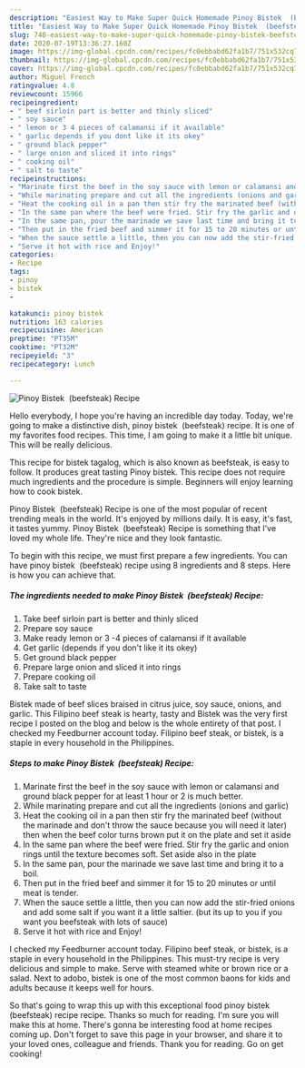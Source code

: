 ```yaml
---
description: "Easiest Way to Make Super Quick Homemade Pinoy Bistek  (beefsteak) Recipe"
title: "Easiest Way to Make Super Quick Homemade Pinoy Bistek  (beefsteak) Recipe"
slug: 740-easiest-way-to-make-super-quick-homemade-pinoy-bistek-beefsteak-recipe
date: 2020-07-19T13:36:27.160Z
image: https://img-global.cpcdn.com/recipes/fc0ebbabd62fa1b7/751x532cq70/pinoy-bistek-beefsteak-recipe-recipe-main-photo.jpg
thumbnail: https://img-global.cpcdn.com/recipes/fc0ebbabd62fa1b7/751x532cq70/pinoy-bistek-beefsteak-recipe-recipe-main-photo.jpg
cover: https://img-global.cpcdn.com/recipes/fc0ebbabd62fa1b7/751x532cq70/pinoy-bistek-beefsteak-recipe-recipe-main-photo.jpg
author: Miguel French
ratingvalue: 4.8
reviewcount: 15966
recipeingredient:
- " beef sirloin part is better and thinly sliced"
- " soy sauce"
- " lemon or 3 4 pieces of calamansi if it available"
- " garlic depends if you dont like it its okey"
- " ground black pepper"
- " large onion and sliced it into rings"
- " cooking oil"
- " salt to taste"
recipeinstructions:
- "Marinate first the beef in the soy sauce with lemon or calamansi and ground black pepper for at least 1 hour or 2 is much better."
- "While marinating prepare and cut all the ingredients (onions and garlic)"
- "Heat the cooking oil in a pan then stir fry the marinated beef (without the marinade and don&#39;t throw the sauce because you will need it later) then when the beef color turns brown put it on the plate and set it aside"
- "In the same pan where the beef were fried. Stir fry the garlic and onion rings until the texture becomes soft. Set aside also in the plate"
- "In the same pan, pour the marinade we save last time and bring it to a boil."
- "Then put in the fried beef and simmer it for 15 to 20 minutes or until meat is tender."
- "When the sauce settle a little, then you can now add the stir-fried onions and add some salt if you want it a little saltier. (but its up to you if you want you beefsteak with lots of sauce)"
- "Serve it hot with rice and Enjoy!"
categories:
- Recipe
tags:
- pinoy
- bistek
- 

katakunci: pinoy bistek  
nutrition: 163 calories
recipecuisine: American
preptime: "PT35M"
cooktime: "PT32M"
recipeyield: "3"
recipecategory: Lunch

---
```



![Pinoy Bistek  (beefsteak) Recipe](https://img-global.cpcdn.com/recipes/fc0ebbabd62fa1b7/751x532cq70/pinoy-bistek-beefsteak-recipe-recipe-main-photo.jpg)

Hello everybody, I hope you're having an incredible day today. Today, we're going to make a distinctive dish, pinoy bistek  (beefsteak) recipe. It is one of my favorites food recipes. This time, I am going to make it a little bit unique. This will be really delicious.

This recipe for bistek tagalog, which is also known as beefsteak, is easy to follow. It produces great tasting Pinoy bistek. This recipe does not require much ingredients and the procedure is simple. Beginners will enjoy learning how to cook bistek.

Pinoy Bistek  (beefsteak) Recipe is one of the most popular of recent trending meals in the world. It's enjoyed by millions daily. It is easy, it's fast, it tastes yummy. Pinoy Bistek  (beefsteak) Recipe is something that I've loved my whole life. They're nice and they look fantastic.


To begin with this recipe, we must first prepare a few ingredients. You can have pinoy bistek  (beefsteak) recipe using 8 ingredients and 8 steps. Here is how you can achieve that.

<!--inarticleads1-->

##### The ingredients needed to make Pinoy Bistek  (beefsteak) Recipe:

1. Take  beef sirloin part is better and thinly sliced
1. Prepare  soy sauce
1. Make ready  lemon or 3 -4 pieces of calamansi if it available
1. Get  garlic (depends if you don&#39;t like it its okey)
1. Get  ground black pepper
1. Prepare  large onion and sliced it into rings
1. Prepare  cooking oil
1. Take  salt to taste


Bistek made of beef slices braised in citrus juice, soy sauce, onions, and garlic. This Filipino beef steak is hearty, tasty and Bistek was the very first recipe I posted on the blog and below is the whole entirety of that post. I checked my Feedburner account today. Filipino beef steak, or bistek, is a staple in every household in the Philippines. 

<!--inarticleads2-->

##### Steps to make Pinoy Bistek  (beefsteak) Recipe:

1. Marinate first the beef in the soy sauce with lemon or calamansi and ground black pepper for at least 1 hour or 2 is much better.
1. While marinating prepare and cut all the ingredients (onions and garlic)
1. Heat the cooking oil in a pan then stir fry the marinated beef (without the marinade and don&#39;t throw the sauce because you will need it later) then when the beef color turns brown put it on the plate and set it aside
1. In the same pan where the beef were fried. Stir fry the garlic and onion rings until the texture becomes soft. Set aside also in the plate
1. In the same pan, pour the marinade we save last time and bring it to a boil.
1. Then put in the fried beef and simmer it for 15 to 20 minutes or until meat is tender.
1. When the sauce settle a little, then you can now add the stir-fried onions and add some salt if you want it a little saltier. (but its up to you if you want you beefsteak with lots of sauce)
1. Serve it hot with rice and Enjoy!


I checked my Feedburner account today. Filipino beef steak, or bistek, is a staple in every household in the Philippines. This must-try recipe is very delicious and simple to make. Serve with steamed white or brown rice or a salad. Next to adobo, bistek is one of the most common baons for kids and adults because it keeps well for hours. 

So that's going to wrap this up with this exceptional food pinoy bistek  (beefsteak) recipe recipe. Thanks so much for reading. I'm sure you will make this at home. There's gonna be interesting food at home recipes coming up. Don't forget to save this page in your browser, and share it to your loved ones, colleague and friends. Thank you for reading. Go on get cooking!
